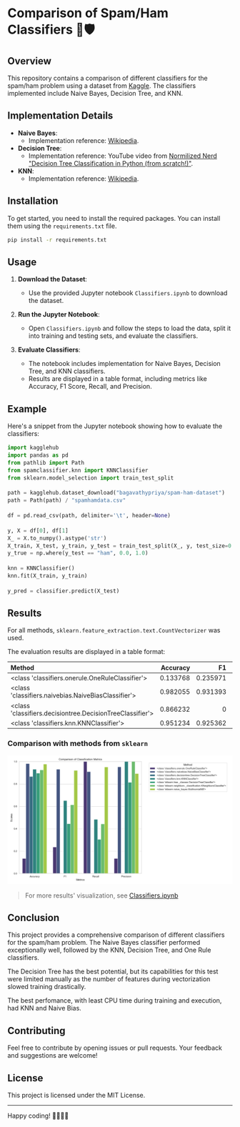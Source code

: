 # Comparison of Spam/Ham Classifiers 📧🛡️

## Overview

This repository contains a comparison of different classifiers for the spam/ham problem using a dataset from [Kaggle](https://www.kaggle.com/datasets/bagavathypriya/spam-ham-dataset). The classifiers implemented include Naive Bayes, Decision Tree, and KNN.

## Implementation Details

- **Naive Bayes**:
  - Implementation reference: [Wikipedia](https://en.wikipedia.org/wiki/Naive_Bayes_classifier).
- **Decision Tree**:
  - Implementation reference: YouTube video from [Normilized Nerd](https://www.youtube.com/@NormalizedNerd) ["Decision Tree Classification in Python (from scratch!)"](https://www.youtube.com/watch?v=sgQAhG5Q7iY).
- **KNN**:
  - Implementation reference: [Wikipedia](https://en.wikipedia.org/wiki/K-nearest_neighbors_algorithm).

## Installation

To get started, you need to install the required packages. You can install them using the `requirements.txt` file.

```sh
pip install -r requirements.txt
```

## Usage

1. **Download the Dataset**:
   - Use the provided Jupyter notebook `Classifiers.ipynb` to download the dataset.

2. **Run the Jupyter Notebook**:
   - Open `Classifiers.ipynb` and follow the steps to load the data, split it into training and testing sets, and evaluate the classifiers.

3. **Evaluate Classifiers**:
   - The notebook includes implementation for Naive Bayes, Decision Tree, and KNN classifiers.
   - Results are displayed in a table format, including metrics like Accuracy, F1 Score, Recall, and Precision.

## Example

Here's a snippet from the Jupyter notebook showing how to evaluate the classifiers:

```python
import kagglehub
import pandas as pd
from pathlib import Path
from spamclassifier.knn import KNNClassifier
from sklearn.model_selection import train_test_split

path = kagglehub.dataset_download("bagavathypriya/spam-ham-dataset")
path = Path(path) / "spamhamdata.csv"

df = pd.read_csv(path, delimiter='\t', header=None)

y, X = df[0], df[1]
X_ = X.to_numpy().astype('str')
X_train, X_test, y_train, y_test = train_test_split(X_, y, test_size=0.33, random_state=42)
y_true = np.where(y_test == "ham", 0.0, 1.0)

knn = KNNClassifier()
knn.fit(X_train, y_train)

y_pred = classifier.predict(X_test)
```

## Results

For all methods, `sklearn.feature_extraction.text.CountVectorizer` was used.

The evaluation results are displayed in a table format:

| Method                                                |   Accuracy |      F1 |  Recall |  Precision |
|:------------------------------------------------------|------------:|---------:|---------:|------------:|
| <class 'classifiers.onerule.OneRuleClassifier'>       |     0.133768| 0.235971 | 1        |     0.133768|
| <class 'classifiers.naivebias.NaiveBiasClassifier'>   |     0.982055| 0.931393 | 0.910569 |     0.953191|
| <class 'classifiers.decisiontree.DecisionTreeClassifier'> |     0.866232| 0        | 0        |     0        |
| <class 'classifiers.knn.KNNClassifier'>                  |     0.951234| 0.925362 | 0.901234 |     0.949567|

### Comparison with methods from `sklearn`

![Barplot with scores for each used method](assets/results.png)

> For more results' visualization, see [Classifiers.ipynb](Classifiers.ipynb)

## Conclusion

This project provides a comprehensive comparison of different classifiers for the spam/ham problem. The Naive Bayes classifier performed exceptionally well, followed by the KNN, Decision Tree, and One Rule classifiers.

The Decision Tree has the best potential, but its capabilities for this test were limited manually as the number of features during vectorization slowed training drastically.

The best perfomance, with least CPU time during training and execution, had KNN and Naive Bias.

## Contributing

Feel free to contribute by opening issues or pull requests. Your feedback and suggestions are welcome!

## License

This project is licensed under the MIT License.

---

Happy coding! 👨‍💻👩‍💻
